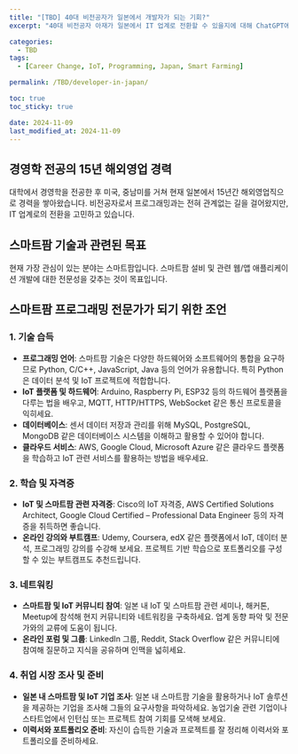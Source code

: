 ```yaml
---
title: "[TBD] 40대 비전공자가 일본에서 개발자가 되는 기회?"
excerpt: "40대 비전공자 아재가 일본에서 IT 업계로 전환할 수 있을지에 대해 ChatGPT에 조언을 구해본 내용을 정리했습니다."

categories:
  - TBD
tags:
  - [Career Change, IoT, Programming, Japan, Smart Farming]

permalink: /TBD/developer-in-japan/

toc: true
toc_sticky: true

date: 2024-11-09
last_modified_at: 2024-11-09
---
```


## 경영학 전공의 15년 해외영업 경력
대학에서 경영학을 전공한 후 미국, 중남미를 거쳐 현재 일본에서 15년간 해외영업직으로 경력을 쌓아왔습니다. 비전공자로서 프로그래밍과는 전혀 관계없는 길을 걸어왔지만, IT 업계로의 전환을 고민하고 있습니다.

## 스마트팜 기술과 관련된 목표
현재 가장 관심이 있는 분야는 스마트팜입니다. 스마트팜 설비 및 관련 웹/앱 애플리케이션 개발에 대한 전문성을 갖추는 것이 목표입니다.

## 스마트팜 프로그래밍 전문가가 되기 위한 조언

### 1. 기술 습득
- **프로그래밍 언어**: 스마트팜 기술은 다양한 하드웨어와 소프트웨어의 통합을 요구하므로 Python, C/C++, JavaScript, Java 등의 언어가 유용합니다. 특히 Python은 데이터 분석 및 IoT 프로젝트에 적합합니다.
- **IoT 플랫폼 및 하드웨어**: Arduino, Raspberry Pi, ESP32 등의 하드웨어 플랫폼을 다루는 법을 배우고, MQTT, HTTP/HTTPS, WebSocket 같은 통신 프로토콜을 익히세요.
- **데이터베이스**: 센서 데이터 저장과 관리를 위해 MySQL, PostgreSQL, MongoDB 같은 데이터베이스 시스템을 이해하고 활용할 수 있어야 합니다.
- **클라우드 서비스**: AWS, Google Cloud, Microsoft Azure 같은 클라우드 플랫폼을 학습하고 IoT 관련 서비스를 활용하는 방법을 배우세요.

### 2. 학습 및 자격증
- **IoT 및 스마트팜 관련 자격증**: Cisco의 IoT 자격증, AWS Certified Solutions Architect, Google Cloud Certified – Professional Data Engineer 등의 자격증을 취득하면 좋습니다.
- **온라인 강의와 부트캠프**: Udemy, Coursera, edX 같은 플랫폼에서 IoT, 데이터 분석, 프로그래밍 강의를 수강해 보세요. 프로젝트 기반 학습으로 포트폴리오를 구성할 수 있는 부트캠프도 추천드립니다.

### 3. 네트워킹
- **스마트팜 및 IoT 커뮤니티 참여**: 일본 내 IoT 및 스마트팜 관련 세미나, 해커톤, Meetup에 참석해 현지 커뮤니티와 네트워킹을 구축하세요. 업계 동향 파악 및 전문가와의 교류에 도움이 됩니다.
- **온라인 포럼 및 그룹**: LinkedIn 그룹, Reddit, Stack Overflow 같은 커뮤니티에 참여해 질문하고 지식을 공유하며 인맥을 넓히세요.

### 4. 취업 시장 조사 및 준비
- **일본 내 스마트팜 및 IoT 기업 조사**: 일본 내 스마트팜 기술을 활용하거나 IoT 솔루션을 제공하는 기업을 조사해 그들의 요구사항을 파악하세요. 농업기술 관련 기업이나 스타트업에서 인턴십 또는 프로젝트 참여 기회를 모색해 보세요.
- **이력서와 포트폴리오 준비**: 자신이 습득한 기술과 프로젝트를 잘 정리해 이력서와 포트폴리오를 준비하세요.